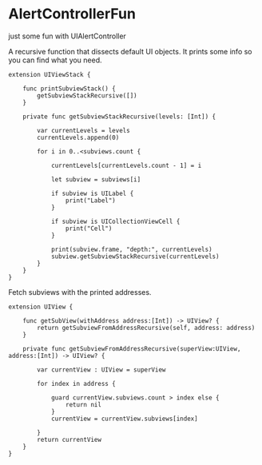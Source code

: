 # AlertControllerFun
just some fun with UIAlertController

A recursive function that dissects default UI objects. It prints some info so you can find what you need.


    extension UIViewStack {
    
        func printSubviewStack() {
            getSubviewStackRecursive([])
        }
    
        private func getSubviewStackRecursive(levels: [Int]) {
        
            var currentLevels = levels
            currentLevels.append(0)
        
            for i in 0..<subviews.count {
            
                currentLevels[currentLevels.count - 1] = i
            
                let subview = subviews[i]
            
                if subview is UILabel {
                    print("Label")
                }
            
                if subview is UICollectionViewCell {
                    print("Cell")
                }
            
                print(subview.frame, "depth:", currentLevels)
                subview.getSubviewStackRecursive(currentLevels)
            }
        }
    }
  
  
Fetch subviews with the printed addresses.
  
  
    extension UIView {
        
        func getSubView(withAddress address:[Int]) -> UIView? {
            return getSubviewFromAddressRecursive(self, address: address)
        }
        
        private func getSubviewFromAddressRecursive(superView:UIView, address:[Int]) -> UIView? {
            
            var currentView : UIView = superView
            
            for index in address {
                
                guard currentView.subviews.count > index else {
                    return nil
                }
                currentView = currentView.subviews[index]
                
            }
            return currentView
        }
    }

